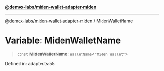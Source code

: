 [**@demox-labs/miden-wallet-adapter-miden**](../README.md)

***

[@demox-labs/miden-wallet-adapter-miden](../globals.md) / MidenWalletName

# Variable: MidenWalletName

> `const` **MidenWalletName**: `WalletName`\<`"Miden Wallet"`\>

Defined in: adapter.ts:55
